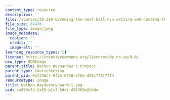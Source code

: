 ```yaml
---
content_type: resource
description: ''
file: /courses/20-219-becoming-the-next-bill-nye-writing-and-hosting-the-educational-show-january-iap-2015/ca053e7d2a25b1c35da7d32369a2ddda_Nathan-day4storyboard-1.jpg
file_size: 87470
file_type: image/jpeg
image_metadata:
  caption: ''
  credit: ''
  image-alt: ''
learning_resource_types: []
license: https://creativecommons.org/licenses/by-nc-sa/4.0/
ocw_type: OCWImage
parent_title: Nathan Hernandez's Project
parent_type: CourseSection
parent_uid: 65f298a7-9f2a-0550-e78e-d9fc7ff17ff4
resourcetype: Image
title: Nathan-day4storyboard-1.jpg
uid: ca053e7d-2a25-b1c3-5da7-d32369a2ddda
---
```

